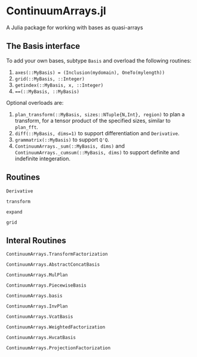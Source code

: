 # ContinuumArrays.jl
A Julia package for working with bases as quasi-arrays

## The Basis interface

To add your own bases, subtype `Basis` and overload the following routines:

1. `axes(::MyBasis) = (Inclusion(mydomain), OneTo(mylength))`
2. `grid(::MyBasis, ::Integer)`
3. `getindex(::MyBasis, x, ::Integer)`
4. `==(::MyBasis, ::MyBasis)`

Optional overloads are:

1. `plan_transform(::MyBasis, sizes::NTuple{N,Int}, region)` to plan a transform, for a tensor
product of the specified sizes, similar to `plan_fft`.
2. `diff(::MyBasis, dims=1)` to support differentiation and `Derivative`. 
3. `grammatrix(::MyBasis)` to support `Q'Q`. 
4. `ContinuumArrays._sum(::MyBasis, dims)` and `ContinuumArrays._cumsum(::MyBasis, dims)` to support definite and indefinite integeration.


## Routines


```@docs
Derivative
```
```@docs
transform
```
```@docs
expand
```
```@docs
grid
```


## Interal Routines

```@docs
ContinuumArrays.TransformFactorization
```

```@docs
ContinuumArrays.AbstractConcatBasis
```
```@docs
ContinuumArrays.MulPlan
```
```@docs
ContinuumArrays.PiecewiseBasis
```
```@docs
ContinuumArrays.basis
```
```@docs
ContinuumArrays.InvPlan
```
```@docs
ContinuumArrays.VcatBasis
```
```@docs
ContinuumArrays.WeightedFactorization
```
```@docs
ContinuumArrays.HvcatBasis
```
```@docs
ContinuumArrays.ProjectionFactorization
```
```